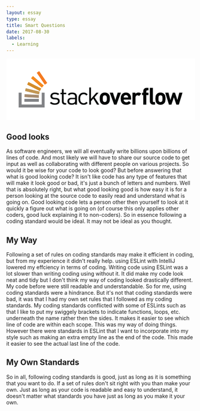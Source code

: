 ```yaml
---
layout: essay
type: essay
title: Smart Questions
date: 2017-08-30
labels:
  - Learning
---
```


<img class="ui medium left floated image" src="../images/stack-overflow.png">

## Good looks
 
  As software engineers, we will all eventually write billions upon billions of lines of code. And most likely we will have to share our source code to get input as well as collaborating with different people on various projects. So would it be wise for your code to look good? But before answering that what is good looking code? It isn't like code has any type of features that will make it look good or bad, it's just a bunch of letters and numbers. Well that is absolutely right, but what good looking good is how easy it is for a person looking at the source code to easily read and understand what is going on. Good looking code lets a person other then yourself to look at it quickly a figure out what is going on (of course this only applies other coders, good luck explaining it to non-coders). So in essence following a coding standard would be ideal. It may not be ideal as you thought.
  
## My Way
  
  Following a set of rules on coding standards may make it efficient in coding, but from my experience it didn't really help. using ESLint with IntelliJ lowered my effciency in terms of coding. Writing code using ESLint was a lot slower than writing coding using without it. It did make my code look neat and tidy but I don't think my way of coding looked drastically different. My code before were still readable and understandable. So for me, using coding standards were a hindrance. But it's not that coding standards were bad, it was that I had my own set rules that I followed as my coding standards. My coding standards conflicted with some of ESLints such as that I like to put my swiggely brackets to indicate functions, loops, etc. underneath the name rather then the sides. It makes it easier to see which line of code are within each scope. This was my way of doing things. However there were standards in ESLint that I want to incorporate into my style such as making an extra empty line as the end of the code. This made it easier to see the actual last line of the code. 
    
## My Own Standards
   So in all, following coding standards is good, just as long as it is something that you want to do. If a set of rules don't sit right with you than make your own. Just as long as your code is readable and easy to understand, it doesn't matter what standards you have just as long as you make it your own.
